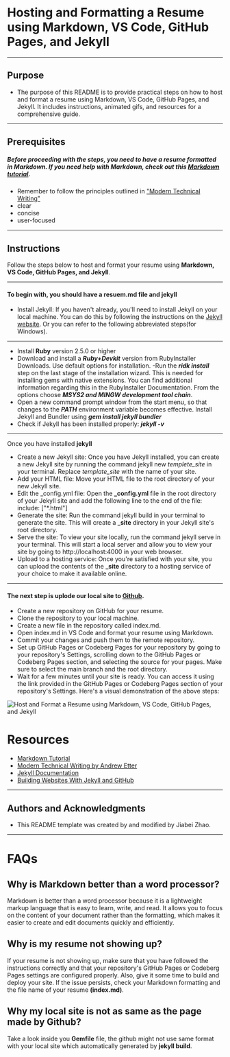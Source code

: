 # Hosting and Formatting a Resume using Markdown, VS Code, GitHub Pages, and Jekyll
---
## Purpose
- The purpose of this README is to provide practical steps on how to host and
 format a resume using Markdown, VS Code, GitHub Pages, and Jekyll.
 It includes instructions, animated gifs, and resources for a comprehensive
  guide.
---
## Prerequisites
##### Before proceeding with the steps, you need to have a resume formatted in Markdown. If you need help with Markdown, check out this [Markdown tutorial](https://www.markdowntutorial.com/lesson/1/).
-  Remember to follow the  principles outlined in ["Modern Technical Writing"](https://www.amazon.com/Modern-Technical-Writing-Introduction-Documentation-ebook/dp/B01A2QL9SS)
 -  clear
 -  concise
 -  user-focused
---
## Instructions
Follow the steps below to host and format your resume using **Markdown, VS Code, GitHub Pages, and Jekyll**.

---

#### To begin with, you should have a resuem.md file and jekyll

-  Install Jekyll: If you haven't already, you'll need to install Jekyll on your local machine.
You can do this by following the instructions on the [Jekyll website](https://jekyllrb.com/docs/installation/). Or you can refer to the following abbreviated steps(for Windows).

---
  - Install **Ruby** version 2.5.0 or higher
  - Download and install a **_Ruby+Devkit_** version from RubyInstaller Downloads. Use default options for installation.
  -Run the **_ridk install_** step on the last stage of the installation wizard. This is needed for installing gems with native extensions. You can find additional information regarding this in the RubyInstaller Documentation. From the options choose **_MSYS2 and MINGW development tool chain_**.
  - Open a new command prompt window from the start menu, so that changes to the **_PATH_** environment variable becomes effective. Install Jekyll and Bundler using **_gem install jekyll bundler_**
  - Check if Jekyll has been installed properly: **_jekyll -v_**
---
  Once you have installed **jekyll**
-  Create a new Jekyll site: Once you have Jekyll installed, you can create a new Jekyll site
by running the command jekyll new  *templete_site*  in your terminal. Replace *template_site* with the name of your site.
-  Add your HTML file: Move your HTML file to the root directory of your new Jekyll site.
-  Edit the _config.yml file: Open the **_config.yml** file in the root directory
of your Jekyll site and add the following line to the end of the file: include: ["*.html"]
-  Generate the site: Run the command jekyll build in your terminal to generate the site.
This will create a **_site** directory in your Jekyll site's root directory.
-  Serve the site: To view your site locally, run the command jekyll serve in your terminal.
This will start a local server and allow you to view your site by going to http://localhost:4000 in your web browser.
-  Upload to a hosting service: Once you're satisfied with your site, you can upload the
contents of the **_site** directory to a hosting service of your choice to make it available
online.

---
#### The next step is uplode our local site to [Github](https://github.com/).
- Create a new repository on GitHub for your resume.
 -  Clone the repository to your local machine.
 -  Create a new file in the repository called index.md.
 -  Open index.md in VS Code and format your resume using Markdown.
 -  Commit your changes and push them to the remote repository.
 -  Set up GitHub Pages or Codeberg Pages for your repository by going to your repository's Settings, scrolling down to the GitHub Pages or Codeberg Pages section, and selecting the source for your pages. Make sure to select the main branch and the root directory.
 -  Wait for a few minutes until your site is ready. You can access it using the link provided in the GitHub Pages or Codeberg Pages section of your repository's Settings.
Here's a visual demonstration of the above steps:

   ![Host and Format a Resume using Markdown, VS Code, GitHub Pages, and Jekyll](https://raw.githubusercontent.com/Satyam1203/resume-github/master/working.gif)

# Resources
- [ Markdown Tutorial ](https://www.markdowntutorial.com/)
- [ Modern Technical Writing by Andrew Etter ](https://www.amazon.com/Modern-Technical-Writing-Introduction-Documentation-ebook/dp/B01A2QL9SS)
- [ Jekyll Documentation ](https://jekyllrb.com/docs/)
- [ Building Websites With Jekyll and GitHub ](https://carpentries-incubator.github.io/jekyll-pages-novice/aio/index.html
)
---
## Authors and Acknowledgments
- This README template was created by and modified by Jiabei Zhao.
---
# FAQs

## Why is Markdown better than a word processor?
Markdown is better than a word processor because it is a lightweight markup language that is easy to learn, write, and read. It allows you to focus on the content of your document rather than the formatting, which makes it easier to create and edit documents quickly and efficiently.

## Why is my resume not showing up?
If your resume is not showing up, make sure that you have followed the instructions correctly and that your repository's GitHub Pages or Codeberg Pages settings are configured properly. Also, give it some time to build and deploy your site. If the issue persists, check your Markdown formatting and the file name of your resume **(index.md)**.

## Why my local site is not as same as the page made by Github?
Take a look inside you **Gemfile** file, the github might not use same format with your local site which automatically generated by **jekyll build**.
